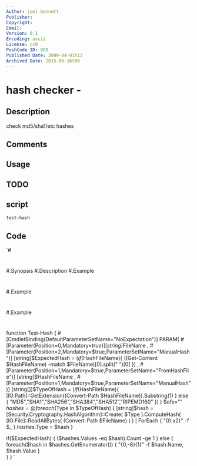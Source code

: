 ```yaml
---
Author: joel bennett
Publisher: 
Copyright: 
Email: 
Version: 0.1
Encoding: ascii
License: cc0
PoshCode ID: 989
Published Date: 2009-04-01t13
Archived Date: 2015-08-16t00
---
```


# hash checker - 

## Description

check md5/sha1/etc hashes

## Comments



## Usage



## TODO



## script

`test-hash`

## Code

`#
 #
 #.Synopsis
 #.Description
 #.Example
 #
 #.Example
 #
 #
 #.Example
 #
 #
 function Test-Hash { 
 #[CmdletBinding(DefaultParameterSetName="NoExpectation")]
 PARAM(
    #[Parameter(Position=0,Mandatory=$true)]
    [string]$FileName
 ,
    #[Parameter(Position=2,Mandatory=$true,ParameterSetName="ManualHash")]
    [string]$ExpectedHash = $(if($HashFileName){  ((Get-Content $HashFileName) -match $FileName)[0].split(" ")[0]  })
 ,
    #[Parameter(Position=1,Mandatory=$true,ParameterSetName="FromHashFile")]
    [string]$HashFileName
 ,
    #[Parameter(Position=1,Mandatory=$true,ParameterSetName="ManualHash")]
    [string[]]$TypeOfHash = $(if($HashFileName){  
                           [IO.Path]::GetExtension((Convert-Path $HashFileName)).Substring(1) 
                  } else { "MD5","SHA1","SHA256","SHA384","SHA512","RIPEMD160" })
 )
 $ofs=""
   $hashes = @{}
   foreach($Type in $TypeOfHash) {
     [string]$hash = [Security.Cryptography.HashAlgorithm]::Create(
       $Type
     ).ComputeHash( 
       [IO.File]::ReadAllBytes( (Convert-Path $FileName) )
     ) | ForEach { "{0:x2}" -f $_ }
     $hashes.$Type = $hash
   }
   
   if($ExpectedHash) {
     ($hashes.Values -eq $hash).Count -ge 1
   } else {
     foreach($hash in $hashes.GetEnumerator()) {
       "{0,-8}{1}" -f $hash.Name, $hash.Value
     }        
   }
 }
`

